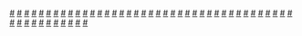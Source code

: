 <a href="https://houhuayuan.vip/%e6%88%90%e4%b8%ba%e6%83%85%e8%b6%a3%e4%ba%ba%e5%81%b6%e5%90%8e%e7%9a%84%e7%94%9f%e6%b4%bb-%e7%ac%ac%e4%b8%89%e7%ab%a0">#</a>   <a href="https://houhuayuan.vip/%e6%88%90%e4%b8%ba%e6%83%85%e8%b6%a3%e4%ba%ba%e5%81%b6%e5%90%8e%e7%9a%84%e7%94%9f%e6%b4%bb-%e7%ac%ac%e5%9b%9b%e7%ab%a0">#</a>   <a href="https://houhuayuan.vip/%e5%9c%a3%e4%b8%bd%e5%ae%89%e4%bc%aa%e5%a8%98%e5%ad%a6%e9%99%a2-%e7%ac%ac%e4%b8%89%e5%8d%81%e4%b8%83%e7%ab%a0">#</a>   <a href="https://houhuayuan.vip/%e6%9c%aa%e7%9f%a5%e4%b9%8b%e4%b8%96-%e5%ba%8f%e7%ab%a0">#</a>   <a href="https://houhuayuan.vip/%e4%b8%89%e9%99%aa%e5%85%84%e5%bc%9f">#</a>   <a href="https://houhuayuan.vip/%e6%ac%a2%e8%bf%8e%e6%9d%a5%e5%88%b0%e5%ad%90%e5%ae%ab%e8%87%b3%e4%b8%8a%e7%9a%84%e4%b8%96%e7%95%8c-%e7%ac%ac%e4%b8%80%e7%ab%a0">#</a>   <a href="https://houhuayuan.vip/%e6%88%90%e4%b8%ba%e6%83%85%e8%b6%a3%e4%ba%ba%e5%81%b6%e5%90%8e%e7%9a%84%e7%94%9f%e6%b4%bb-%e7%ac%ac%e4%ba%8c%e7%ab%a0">#</a>   <a href="https://houhuayuan.vip/%e6%88%90%e4%b8%ba%e6%83%85%e8%b6%a3%e4%ba%ba%e5%81%b6%e5%90%8e%e7%9a%84%e7%94%9f%e6%b4%bb-%e7%ac%ac%e4%b8%80%e7%ab%a0">#</a>   <a href="https://houhuayuan.vip/%e7%a9%bf%e8%b6%8a%e6%81%b6%e5%a0%95%e6%b7%ab%e9%ad%94%e5%a5%b3-%e7%ac%ac%e4%b8%89%e7%ab%a0">#</a>   <a href="https://houhuayuan.vip/%e5%9c%a3%e4%b8%bd%e5%ae%89%e4%bc%aa%e5%a8%98%e5%ad%a6%e9%99%a2-%e7%ac%ac%e4%b8%89%e5%8d%81%e5%85%ad%e7%ab%a0">#</a>   <a href="https://houhuayuan.vip/%e8%bd%ac%e7%94%9f%e6%88%90%e4%b8%ba%e5%a5%b3%e4%bb%86%e5%90%8e%e7%9a%84%e5%bc%82%e4%b8%96%e7%95%8c%e7%94%9f%e6%b4%bb-%e7%ac%ac%e5%85%ab%e7%ab%a0">#</a>   <a href="https://houhuayuan.vip/%e9%ad%94%e6%b3%95%e5%b0%91%e5%a5%b3%e7%9a%84%e6%8d%86%e7%bb%91%e6%97%a5%e5%b8%b8-%e7%ac%ac%e4%b8%80%e7%ab%a0">#</a>   <a href="https://houhuayuan.vip/%e5%a4%a7%e5%b9%b3%e5%8e%9f%e7%9a%84%e6%b8%b8%e8%8d%a1%e8%80%85">#</a>   <a href="https://houhuayuan.vip/%e6%b7%ab%e8%8d%a1%e5%a4%a9%e4%bd%bf-%e7%ac%ac%e4%b8%89%e7%ab%a0">#</a>   <a href="https://houhuayuan.vip/%e7%a9%bf%e8%b6%8a%e6%81%b6%e5%a0%95%e6%b7%ab%e9%ad%94%e5%a5%b3-%e7%ac%ac%e4%ba%8c%e7%ab%a0">#</a>   <a href="https://houhuayuan.vip/%e6%b7%ab%e8%8d%a1%e5%a4%a9%e4%bd%bf-%e7%ac%ac%e4%ba%8c%e7%ab%a0">#</a>   <a href="https://houhuayuan.vip/%e4%ba%8c%e6%ac%a1%e8%bd%ac%e7%94%9f%e5%8f%98%e6%88%90%e5%b7%a8%e4%b9%b3%e9%be%99%e5%a8%98%e4%b9%9f%e8%a6%81%e5%8a%aa%e5%8a%9b%e6%b4%bb%e4%b8%8b%e5%8e%bb-%e7%ac%ac%e5%9b%9b%e7%ab%a0">#</a>   <a href="https://houhuayuan.vip/%e5%a4%a7%e5%b2%9b%e5%8f%b6%e5%a4%9a%e7%9a%84%e6%80%a7%e7%a6%8f%e7%bb%93%e5%b1%80-%e7%ac%ac%e4%b8%89%e7%ab%a0">#</a>   <a href="https://houhuayuan.vip/%e6%b7%ab%e8%8d%a1%e5%a4%a9%e4%bd%bf-%e7%ac%ac%e4%b8%80%e7%ab%a0">#</a>   <a href="https://houhuayuan.vip/%e7%a9%bf%e8%b6%8a%e6%81%b6%e5%a0%95%e6%b7%ab%e9%ad%94%e5%a5%b3-%e7%ac%ac%e4%b8%80%e7%ab%a0">#</a>   <a href="https://houhuayuan.vip/%e5%8f%98%e8%ba%ab%e6%b7%ab%e9%ad%94%e7%9a%84%e6%b7%ab%e5%a0%95-%e7%ac%ac%e4%b8%89%e7%ab%a0">#</a>   <a href="https://houhuayuan.vip/%e6%81%8b%e7%89%a9%e5%a5%b3%e8%a3%85%e7%99%bd%e9%a2%86%e8%a2%ab%e8%bf%ab">#</a>   <a href="https://houhuayuan.vip/%e9%9b%8c%e6%80%a7%e7%8c%ab%e6%9c%ba%e6%a2%b0%e8%83%b6%e8%a1%a3-%e7%ac%ac%e4%ba%8c%e7%ab%a0">#</a>   <a href="https://houhuayuan.vip/%e8%9b%87%e6%80%a7-%e7%ac%ac%e5%8d%81%e4%b8%89%e8%87%b3%e5%8d%81%e4%ba%94%e7%ab%a0">#</a>   <a href="https://houhuayuan.vip/%e5%ae%8c%e7%be%8e%e7%9a%84%e6%8a%a5%e5%a4%8d-%e7%ac%ac%e4%ba%8c%e7%ab%a0">#</a>   <a href="https://houhuayuan.vip/%e6%ac%b2%e9%ad%94%e7%9a%84%e8%a1%a3%e6%9f%9c-%e7%ac%ac%e4%ba%8c%e7%ab%a0">#</a>   <a href="https://houhuayuan.vip/%e8%bd%ac%e7%94%9f%e6%88%90%e4%b8%ba%e5%a5%b3%e4%bb%86%e5%90%8e%e7%9a%84%e5%bc%82%e4%b8%96%e7%95%8c%e7%94%9f%e6%b4%bb-%e7%ac%ac%e4%b8%83%e7%ab%a0">#</a>   <a href="https://houhuayuan.vip/%e5%a5%b3%e8%9e%b3%e8%9e%82%e4%b9%8b%e6%9b%bc%e9%99%80%e7%bd%97-%e7%ac%ac%e4%b8%80%e8%87%b3%e5%9b%9b%e7%ab%a0">#</a>   <a href="https://houhuayuan.vip/%e8%ba%ab%e4%b8%ba%e7%94%b7%e4%ba%ba%e7%9a%84%e6%88%91%ef%bc%8c%e8%a2%ab%e7%88%b6%e6%af%8d%e5%8d%96%e7%bb%99%e4%ba%86%e5%9f%ba%e5%8f%8b%ef%bc%8c%e8%a2%ab%e5%bc%ba%e5%88%b6%e6%80%a7%e8%bd%ac%e5%8f%98">#</a>   <a href="https://houhuayuan.vip/%e4%ba%8c%e6%ac%a1%e8%bd%ac%e7%94%9f%e5%8f%98%e6%88%90%e5%b7%a8%e4%b9%b3%e9%be%99%e5%a8%98%e4%b9%9f%e8%a6%81%e5%8a%aa%e5%8a%9b%e6%b4%bb%e4%b8%8b%e5%8e%bb-%e7%ac%ac%e4%b8%89%e7%ab%a0">#</a>   <a href="https://houhuayuan.vip/%e5%b8%a6%e7%9d%80%e5%a4%96%e6%8c%82ts%e6%88%90%e5%8f%af%e7%88%b1%e5%a5%b3%e5%ad%a9%e5%ad%90%e8%bd%ac%e7%94%9f-%e7%ac%ac%e5%8d%81%e4%b8%89%e7%ab%a0">#</a>   <a href="https://houhuayuan.vip/%e8%bd%ac%e7%94%9f%e6%88%90%e4%b8%ba%e5%a5%b3%e4%bb%86%e5%90%8e%e7%9a%84%e5%bc%82%e4%b8%96%e7%95%8c%e7%94%9f%e6%b4%bb-%e7%ac%ac%e5%85%ad%e7%ab%a0">#</a>   <a href="https://houhuayuan.vip/%e9%ad%94%e4%b8%8e%e5%b8%9d%e5%9b%bd-%e7%ac%ac%e4%ba%8c%e7%ab%a0">#</a>   <a href="https://houhuayuan.vip/%e4%ba%8c%e6%ac%a1%e8%bd%ac%e7%94%9f%e5%8f%98%e6%88%90%e5%b7%a8%e4%b9%b3%e9%be%99%e5%a8%98%e4%b9%9f%e8%a6%81%e5%8a%aa%e5%8a%9b%e6%b4%bb%e4%b8%8b%e5%8e%bb-%e7%ac%ac%e4%ba%8c%e7%ab%a0">#</a>   <a href="https://houhuayuan.vip/%e5%a5%b3%e5%b7%ab%e7%8c%8e%e6%89%8b-%e7%ac%ac%e4%b8%89%e7%ab%a0">#</a>   <a href="https://houhuayuan.vip/%e6%8b%98%e6%9d%9f%e4%bd%93%e9%aa%8c%e5%ba%97%e6%94%b9%e7%af%87">#</a>   <a href="https://houhuayuan.vip/%e5%a5%b3%e5%b7%ab%e7%8c%8e%e6%89%8b-%e7%ac%ac%e4%ba%8c%e7%ab%a0">#</a>   <a href="https://houhuayuan.vip/%e8%bd%ac%e7%94%9f%e6%88%90%e4%b8%ba%e5%a5%b3%e4%bb%86%e5%90%8e%e7%9a%84%e5%bc%82%e4%b8%96%e7%95%8c%e7%94%9f%e6%b4%bb-%e7%ac%ac%e4%ba%94%e7%ab%a0">#</a>   <a href="https://houhuayuan.vip/%e5%a5%b3%e5%b7%ab%e7%8c%8e%e6%89%8b-%e7%ac%ac%e4%b8%80%e7%ab%a0">#</a>   <a href="https://houhuayuan.vip/%e5%a4%a7%e5%b2%9b%e5%8f%b6%e5%a4%9a%e7%9a%84%e6%80%a7%e7%a6%8f%e7%bb%93%e5%b1%80-%e7%ac%ac%e4%ba%8c%e7%ab%a0">#</a>   <a href="https://houhuayuan.vip/%e9%ad%94%e4%b8%8e%e5%b8%9d%e5%9b%bd-%e7%ac%ac%e4%b8%80%e7%ab%a0">#</a>   <a href="https://houhuayuan.vip/%e9%81%97%e5%a4%b1%e7%9a%84%e4%b8%80%e5%b9%b4-%e7%ac%ac%e4%b8%80%e7%ab%a0">#</a>   <a href="https://houhuayuan.vip/%e8%bd%ac%e7%94%9f%e6%88%90%e4%b8%ba%e5%a5%b3%e4%bb%86%e5%90%8e%e7%9a%84%e5%bc%82%e4%b8%96%e7%95%8c%e7%94%9f%e6%b4%bb-%e7%ac%ac%e5%9b%9b%e7%ab%a0">#</a>   <a href="https://houhuayuan.vip/%e7%a9%bf%e8%b6%8a%e5%88%b0%e5%a5%b3%e8%a3%85%e5%b1%b1%e8%84%89%e7%9a%84%e6%88%91%ef%bc%8c%e6%9c%ac%e6%9d%a5%e6%83%b3%e5%bc%80%e4%bc%aa%e5%a8%98%e5%90%8e%e5%ae%ab%ef%bc%8c%e7%bb%93%e6%9e%9c%e8%a2%ab">#</a>   <a href="https://houhuayuan.vip/%e5%a4%8f%e5%a2%a8%e7%9a%84%e5%81%87%e6%9c%9f%e5%8f%98%e8%a3%85%e7%94%9f%e6%b4%bb-%e7%ac%ac%e5%85%ab%e7%ab%a0">#</a>   <a href="https://houhuayuan.vip/%e5%a4%a7%e5%b2%9b%e5%8f%b6%e5%a4%9a%e7%9a%84%e6%80%a7%e7%a6%8f%e7%bb%93%e5%b1%80-%e7%ac%ac%e4%b8%80%e7%ab%a0">#</a>   <a href="https://houhuayuan.vip/%e5%ae%98%e8%83%bd-%e7%ac%ac%e4%b8%80%e7%ab%a0">#</a>   <a href="https://houhuayuan.vip/%e9%bb%84%e8%89%b2%e7%a7%81%e6%b3%95%e5%88%b6%e8%a3%81%e8%80%85-%e7%ac%ac%e5%8d%81%e7%ab%a0">#</a>   <a href="https://houhuayuan.vip/%e4%ba%8c%e6%ac%a1%e8%bd%ac%e7%94%9f%e5%8f%98%e6%88%90%e5%b7%a8%e4%b9%b3%e9%be%99%e5%a8%98%e4%b9%9f%e8%a6%81%e5%8a%aa%e5%8a%9b%e6%b4%bb%e4%b8%8b%e5%8e%bb-%e7%ac%ac%e4%b8%80%e7%ab%a0">#</a>   <a href="https://houhuayuan.vip/%e5%b8%a6%e7%9d%80%e5%a4%96%e6%8c%82ts%e6%88%90%e5%8f%af%e7%88%b1%e5%a5%b3%e5%ad%a9%e5%ad%90%e8%bd%ac%e7%94%9f-%e7%ac%ac%e5%8d%81%e4%ba%8c%e7%ab%a0">#</a>   